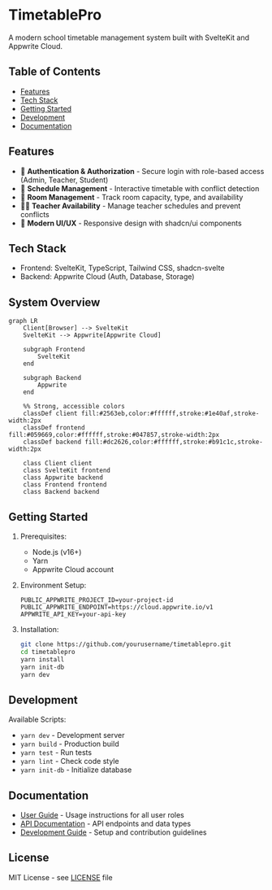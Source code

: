 # TimetablePro

A modern school timetable management system built with SvelteKit and Appwrite Cloud.

## Table of Contents

- [Features](#features)
- [Tech Stack](#tech-stack)
- [Getting Started](#getting-started)
- [Development](#development)
- [Documentation](#documentation)

## Features

- 🔐 **Authentication & Authorization** - Secure login with role-based access (Admin, Teacher, Student)
- 📅 **Schedule Management** - Interactive timetable with conflict detection
- 🏫 **Room Management** - Track room capacity, type, and availability
- 👩‍🏫 **Teacher Availability** - Manage teacher schedules and prevent conflicts
- 🎨 **Modern UI/UX** - Responsive design with shadcn/ui components

## Tech Stack

- Frontend: SvelteKit, TypeScript, Tailwind CSS, shadcn-svelte
- Backend: Appwrite Cloud (Auth, Database, Storage)

## System Overview

```mermaid
graph LR
    Client[Browser] --> SvelteKit
    SvelteKit --> Appwrite[Appwrite Cloud]
    
    subgraph Frontend
        SvelteKit
    end
    
    subgraph Backend
        Appwrite
    end

    %% Strong, accessible colors
    classDef client fill:#2563eb,color:#ffffff,stroke:#1e40af,stroke-width:2px
    classDef frontend fill:#059669,color:#ffffff,stroke:#047857,stroke-width:2px
    classDef backend fill:#dc2626,color:#ffffff,stroke:#b91c1c,stroke-width:2px

    class Client client
    class SvelteKit frontend
    class Appwrite backend
    class Frontend frontend
    class Backend backend
```

## Getting Started

1. Prerequisites:
   - Node.js (v16+)
   - Yarn
   - Appwrite Cloud account

2. Environment Setup:
   ```env
   PUBLIC_APPWRITE_PROJECT_ID=your-project-id
   PUBLIC_APPWRITE_ENDPOINT=https://cloud.appwrite.io/v1
   APPWRITE_API_KEY=your-api-key
   ```

3. Installation:
   ```bash
   git clone https://github.com/yourusername/timetablepro.git
   cd timetablepro
   yarn install
   yarn init-db
   yarn dev
   ```

## Development

Available Scripts:
- `yarn dev` - Development server
- `yarn build` - Production build
- `yarn test` - Run tests
- `yarn lint` - Check code style
- `yarn init-db` - Initialize database

## Documentation

- [User Guide](./docs/USER_GUIDE.md) - Usage instructions for all user roles
- [API Documentation](./docs/API.md) - API endpoints and data types
- [Development Guide](./docs/DEVELOPMENT.md) - Setup and contribution guidelines

## License

MIT License - see [LICENSE](LICENSE) file
